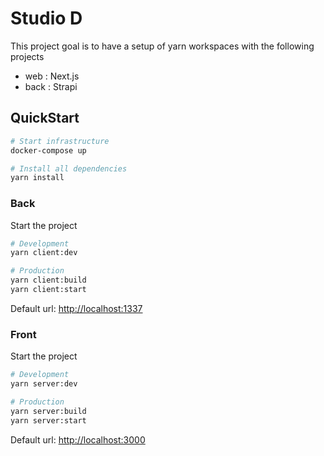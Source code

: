 # Studio D

This project goal is to have a setup of yarn workspaces with the following projects

- web : Next.js 
- back : Strapi

## QuickStart


```bash
# Start infrastructure
docker-compose up

# Install all dependencies
yarn install
```

### Back

Start the project

``` bash
# Development
yarn client:dev

# Production
yarn client:build
yarn client:start
```
Default url: [http://localhost:1337](http://localhost:1337)

### Front

Start the project

``` bash
# Development
yarn server:dev

# Production
yarn server:build
yarn server:start
```

Default url: [http://localhost:3000](http://localhost:3000)
